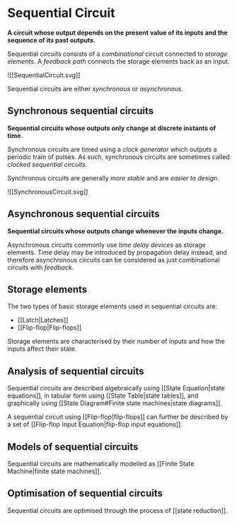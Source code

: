 # Sequential Circuit
**A circuit whose output depends on the present value of its inputs and the sequence of its past outputs.**

Sequential circuits consists of a *combinational* circuit connected to *storage elements*. A *feedback path* connects the storage elements back as an input.

![[SequentialCircuit.svg]]

Sequential circuits are either *synchronous* or *asynchronous*.

## Synchronous sequential circuits
**Sequential circuits whose outputs only change at discrete instants of time.**

Synchronous circuits are timed using a *clock generator* which outputs a periodic train of pulses. As such, synchronous circuits are sometimes called *clocked sequential circuits*.

Synchronous circuits are generally *more stable* and are *easier to design*.

![[SynchronousCircuit.svg]]

## Asynchronous sequential circuits
**Sequential circuits whose outputs change whenever the inputs change.**

Asynchronous circuits commonly use *time delay devices* as storage elements. Time delay may be introduced by propagation delay instead, and therefore asynchronous circuits can be considered as just combinational circuits with *feedback*.

## Storage elements
The two types of basic storage elements used in sequential circuits are:
- [[Latch|Latches]]
- [[Flip-flop|Flip-flops]]

Storage elements are characterised by their number of inputs and how the inputs affect  their state.

## Analysis of sequential circuits
Sequential circuits are described algebraically using [[State Equation|state equations]], in tabular form using [[State Table|state tables]], and graphically using [[State Diagram#Finite state machines|state diagrams]]. 

A sequential circuit using [[Flip-flop|flip-flops]] can further be described by a set of [[Flip-flop Input Equation|flip-flop input equations]].

## Models of sequential circuits
Sequential circuits are mathematically modelled as [[Finite State Machine|finite state machines]].

## Optimisation of sequential circuits
Sequential circuits are optimised through the process of [[state reduction]].